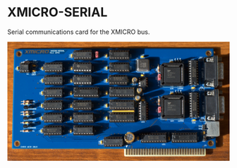 # XMICRO-SERIAL

Serial communications card for the XMICRO bus.

![XMICRO-VDP](Images/XMICRO-SERIAL.jpg)
